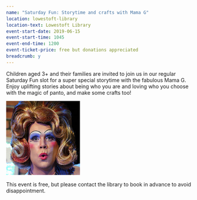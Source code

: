 ```yaml
---
name: "Saturday Fun: Storytime and crafts with Mama G"
location: lowestoft-library
location-text: Lowestoft Library
event-start-date: 2019-06-15
event-start-time: 1045
event-end-time: 1200
event-ticket-price: free but donations appreciated
breadcrumb: y
---
```


Children aged 3+ and their families are invited to join us in our regular Saturday Fun slot for a super special storytime with the fabulous Mama G. Enjoy uplifting stories about being who you are and loving who you choose with the magic of panto, and make some crafts too!

<img src="/images/featured/featured-mama-g.jpg" alt="Mama G" class="custom-br-50 mw-40 {% include /c/img-float-right.html %}" />

This event is free, but please contact the library to book in advance to avoid disappointment.
